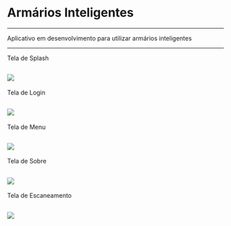 Armários Inteligentes
===============================================

--------------------

Aplicativo em desenvolvimento para utilizar armários inteligentes

 --------------------
 
 Tela de Splash
 
 ![](https://github.com/jacksonn455/armarios_inteligentes/blob/master/Splash.png)
--------------------
 Tela de Login
 
 ![](https://github.com/jacksonn455/armarios_inteligentes/blob/master/login.png)
--------------------
  
 Tela de Menu
 
 ![](https://github.com/jacksonn455/armarios_inteligentes/blob/master/menus.png)
--------------------

 Tela de Sobre
 
 ![](https://github.com/jacksonn455/armarios_inteligentes/blob/master/Sobre%203.png)
--------------------
 
 Tela de Escaneamento
 
 ![](https://github.com/jacksonn455/armarios_inteligentes/blob/master/QR%20Code.png)
--------------------
